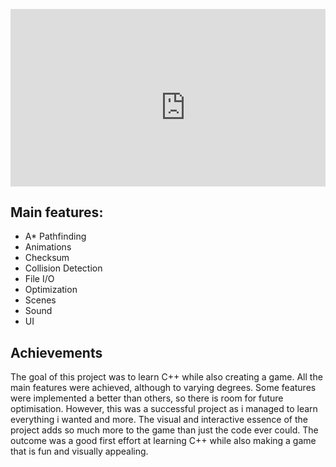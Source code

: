 <p align="center">
    <div class="video-container" style="position: relative; padding-bottom: 56.25%; height: 0; overflow: hidden;">
        <iframe width="560" height="315" src="https://www.youtube-nocookie.com/embed/HEU9aWmL5lc" title="YouTube video player" frameborder="0" allow="accelerometer; autoplay; clipboard-write; encrypted-media; gyroscope; picture-in-picture; web-share" allowfullscreen></iframe>
    </div>
</p>

## Main features:
* A* Pathfinding
* Animations
* Checksum
* Collision Detection
* File I/O
* Optimization
* Scenes
* Sound
* UI

## Achievements
The goal of this project was to learn C++ while also creating a game. All the main features were achieved, although to varying degrees. Some features were implemented a better than others, so there is room for future optimisation. However, this was a successful project as i managed to learn everything i wanted and more. The visual and interactive essence of the project adds so much more to the game than just the code ever could. The outcome was a good first effort at learning C++ while also making a game that is fun and visually appealing.
